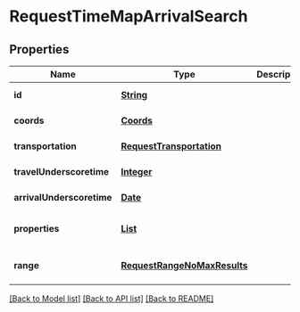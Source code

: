 # RequestTimeMapArrivalSearch
## Properties

Name | Type | Description | Notes
------------ | ------------- | ------------- | -------------
**id** | [**String**](string.md) |  | [default to null]
**coords** | [**Coords**](Coords.md) |  | [default to null]
**transportation** | [**RequestTransportation**](RequestTransportation.md) |  | [default to null]
**travelUnderscoretime** | [**Integer**](integer.md) |  | [default to null]
**arrivalUnderscoretime** | [**Date**](DateTime.md) |  | [default to null]
**properties** | [**List**](RequestTimeMapProperty.md) |  | [optional] [default to null]
**range** | [**RequestRangeNoMaxResults**](RequestRangeNoMaxResults.md) |  | [optional] [default to null]

[[Back to Model list]](../README.md#documentation-for-models) [[Back to API list]](../README.md#documentation-for-api-endpoints) [[Back to README]](../README.md)

